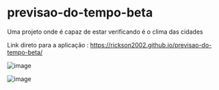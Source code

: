 # previsao-do-tempo-beta

Uma projeto onde é capaz de estar verificando é o clima das cidades

Link direto para a aplicação : https://rickson2002.github.io/previsao-do-tempo-beta/

![image](https://github.com/rickson2002/previs-o-do-tempo-beta/assets/112441890/85474cc4-c0ff-4170-a9cb-4ac3ff6dfedd)

![image](https://github.com/rickson2002/previs-o-do-tempo-beta/assets/112441890/63950e27-be1c-4810-8a80-1c417906a603)
